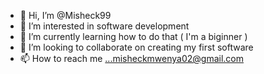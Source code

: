 - 👋 Hi, I’m @Misheck99
- 👀 I’m interested in software development 
- 🌱 I’m currently learning how to do that ( I'm a biginner )
- 💞️ I’m looking to collaborate on creating my first software  
- 📫 How to reach me ...misheckmwenya02@gmail.com

<!---
Misheck99/Misheck99 is a ✨ special ✨ repository because its `README.md` (this file) appears on your GitHub profile.
You can click the Preview link to take a look at your changes.
--->
